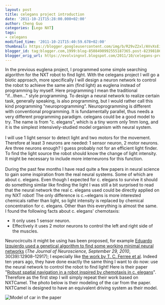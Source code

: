 ```yaml
---
layout: post
title: celegans project introduction
date: '2011-10-21T15:28:00.000+02:00'
author: Cheng Guo
categories: [Lego NXT]
tags:
- celegans
modified_time: '2011-10-21T15:40:59.678+02:00'
thumbnail: https://blogger.googleusercontent.com/img/b/R29vZ2xl/AVvXsEigc5LVELWaEORvCfI6-pyB_T5gL0MB6_lkOHlif-_MX_CoKEWBWSJR_JhZWrrhKeZm-COs8ltahDAi8GFOpLbEeBtGCWfP9Ej3OdPLk4XI1Vel7maw9o_uHWE5lcmI7rfjgazBt4-t2A/s72-c/Screen+Shot+2011-10-21+at+3.34.00+PM.png
blogger_id: tag:blogger.com,1999:blog-8508490992555187365.post-8239818614591748366
blogger_orig_url: https://evolvingnxt.blogspot.com/2011/10/celegans-project-introduction.html
---
```


In the previous euglena project, I programmed some simple searching algorithm for the NXT robot to find light. With the celegans project I will go a biotic approach, more specifically I will design a neuron network to control the robot to achieve the same aim (find light) as euglena instead of programming by myself. Here programming I mean the traditional "if...then..." style programming. To design a neural network to realize certain task, generally speaking, is also programming, but I would rather call this kind programming "neuroprogramming". Neuroprogramming is different with conventional programming.&nbsp;It is fundamentally&nbsp;parallel, thus needs a very different programming paradigm. celegans could be a good model to try. The name is from&nbsp;"c. elegans", which is a tiny worm only 1mm long, and it is the&nbsp;simplest intensively-studied&nbsp;model organism with neural system.<br />
<br />
I will use 1 light sensor to detect light and two motors for the movement. Therefore at least 3 neurons are needed: 1 sensor neuron, 2 motor neurons. Are three neurons enough? I guess probably not for an efficient light finder. To find the light&nbsp;source the robot should know the change of light intensity. It might be necessary to include more interneurons for this function.<br />
<br />
During the past few months I have read quite a few papers in neural science to gain some inspiration from the real neural systems. Some of which are about c. elegans. Even though I expected for c. elegans to survive it should do something similar like finding the light I was still a bit&nbsp;surprised&nbsp;to read that the neural network the real c. elegans used could be directly applied on my NXT robot! The only difference is c.~elegans is more interested chemicals rather than light, so light intensity is replaced by chemical concentration for c. elegans. Other than this everything is almost the same. I found the following facts about c. elegans' chemotaxis:<br />
- It only uses 1 sensor neuron.
- Effectively it uses 2 motor neurons to control the left and right side of the muscles.

Neurocircuits it might be using has been proposed, for example [Eduardo Izquierdo used a genetical algorithm to find some working minimal neural networks](https://edizquierdo.wordpress.com/2010/08/05/evolution-and-analysis-of-minimal-neural-circuits-for-klinotaxis-in-c-elegans/) (*The Journal of Neuroscience, September 29, 2010*, 30(39):12908–12917); I especially like [the work by T. C. Ferree et al](https://www.csi.uoregon.edu/projects/celegans/talks/nips1996poster.html). Indeed ten years ago, they have done exactly the same thing I want to do now: use the neural network to control the robot to find light! Here is their paper "[Robust spatial navigation in a robot inspired by chemotaxis in c. elegans](https://chinook.uoregon.edu/papers/ab1998.pdf)". Therefore as the first step I will simply repeat their work based on NXTCamel. The photo below is their modeling of the car from the paper. NXTCamel is designed to have an equivalent driving system as their model.

![Model of car in the paper](https://blogger.googleusercontent.com/img/b/R29vZ2xl/AVvXsEigc5LVELWaEORvCfI6-pyB_T5gL0MB6_lkOHlif-_MX_CoKEWBWSJR_JhZWrrhKeZm-COs8ltahDAi8GFOpLbEeBtGCWfP9Ej3OdPLk4XI1Vel7maw9o_uHWE5lcmI7rfjgazBt4-t2A/s320/Screen+Shot+2011-10-21+at+3.34.00+PM.png)
